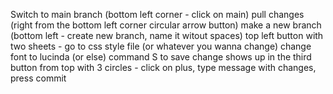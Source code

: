 Switch to main branch (bottom left corner - click on main)
pull changes (right from the bottom left corner circular arrow button)
make a new branch (bottom left - create new branch, name it witout spaces)
top left button with two sheets - go to css style file (or whatever you wanna change)
change font to lucinda (or else)
command S to save
change shows up in the third button from top with 3 circles - click on plus, type message with changes, press commit
